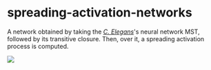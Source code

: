 # spreading-activation-networks

A network obtained by taking the [*C. Elegans*](http://www-personal.umich.edu/~mejn/netdata/)'s neural network MST, followed by its transitive closure. Then, over it, a spreading activation process is computed.

![](https://github.com/izzortsi/spreading-activation-networks/blob/162ceca17bac085baeba3517a7dadcb7c4075a81/frames/SNA.gif)
